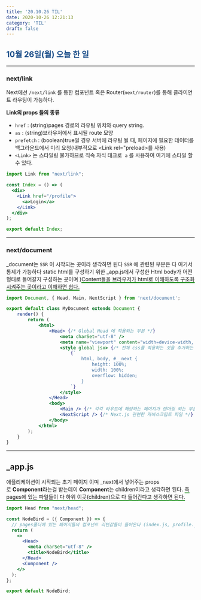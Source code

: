 ```yaml
---
title: '20.10.26 TIL'
date: 2020-10-26 12:21:13
category: 'TIL'
draft: false
---
```

## <span style="color : #184C88 ">10월 26일(월) 오늘 한 일</span>

***

### next/link

Next에선 `/next/link` 를 통한 컴포넌트 혹은 Router(`next/router`)를 통해 클라이언트 라우팅이 가능하다.

**Link의 props 들의 종류**

- `href` : (string)pages 경로의 라우팅 위치와 query string.
- `as` : (string)브라우저에서 표시될 route 모양
- `prefetch` : (boolean)true일 경우 서버에 라우팅 될 때, 페이지에 필요한 데이터를 백그라운드에서 미리 요청(내부적으로 <Link rel="preload>를 사용)
- `<Link>` 는 스타일링 불가하므로 직속 자식 태크로  `a` 를 사용하여 여기에 스타일 할 수 있다.

```jsx
import Link from "next/link";

const Index = () => (
  <div>
    <Link href="/profile">
      <a>Login</a>
    </Link>
  </div>
);

export default Index;
```

***

### next/document

_document는 `SSR` 이 시작되는 곳이라 생각하면 된다 `SSR` 에 관련된 부분은 다 여기서 통제가 가능하다 static html를 구성하기 위한 _app.js에서 구성한 Html body가 어떤 형태로 들어갈지 구성하는 곳이며 )<span style="border-bottom: 2px solid green">Content들을 브라우저가 html로 이해하도록 구조화 시켜주는 곳이라고 이해하면 쉽다.</span>

```jsx
import Document, { Head, Main, NextScript } from 'next/document';

export default class MyDocument extends Document {
    render() {
        return (
            <html>
                <Head> {/* Global Head 에 적용되는 부분 */}
                    <meta charSet="utf-8" />
                    <meta name="viewport" content="width=device-width, initial-scale=1.0, maximum-scale=1, user-scalable=no" />
                    <style global jsx> {/* 전체 css를 적용하는 것을 추가하는 부분*/}
                        {`
                            html, body, #__next {
                                height: 100%;
                                width: 100%;
                                overflow: hidden;
                            }
                        `}
                    </style>
                </Head>
                <body>
                    <Main /> {/* 각각 라우트에 해당하는 페이지가 렌더링 되는 부분 */}
                    <NextScript /> {/* Next.js 관련한 자바스크립트 파일 */}
                </body>
            </html>
        );
    }
}
```

***

## _app.js

애플리케이션이 시작되는 초기 페이지 이며 _next에서 넣어주는 props로 **Component**라는걸 받는데이 **Component**는 children이라고 생각하면 된다. <span style="border-bottom: 2px solid green">즉 pages에 있는 파일들이 다 하위 이곳(children)으로 다 들어간다고 생각하면 된다.</span>

```jsx
import Head from "next/head";

const NodeBird = ({ Component }) => {
  // pages폴더에 있는 페이지들의 컴포넌트 리턴값들이 들어온다 (index.js, profile.js 등)
  return (
    <>
      <Head>
        <meta charSet="utf-8" />
        <title>NodeBird</title>
      </Head>
      <Component />
    </>
  );
};

export default NodeBird;
```